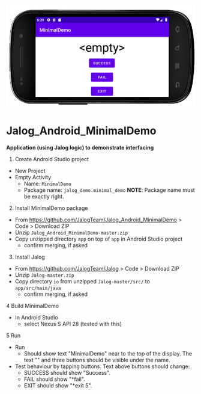 ![alt text](https://github.com/JalogTeam/Jalog_Android_MinimalDemo/raw/master/doc/MinimalDemo_screenshot.jpg "Screenshot")
# Jalog_Android_MinimalDemo
**Application (using Jalog logic) to demonstrate interfacing**
1. Create Android Studio project
  * New Project
  * Empty Activity
    - Name: `MinimalDemo`
    - Package name: `jalog_demo.minimal_demo` 
         **NOTE**: Package name must be exactly right.

2. Install MinimalDemo package
  * From https://github.com/JalogTeam/Jalog_Android_MinimalDemo > Code > Download ZIP
  * Unzip `Jalog_Android_MinimalDemo-master.zip`
  * Copy unzipped directory `app` on top of `app` in Android Studio project
    - confirm merging, if asked

3. Install Jalog
  * From https://github.com/JalogTeam/Jalog > Code > Download ZIP
  * Unzip `Jalog-master.zip` 
  * Copy directory `io` from unzipped `Jalog-master/src/` to `app/src/main/java`
    - confirm merging, if asked

4 Build MinimalDemo
  * In Android Studio 
    - select Nexus S API 28 (tested with this)

5 Run   
  * Run 
    - Should show text "MinimalDemo" near to the top of the display. The text "<empty>" and three buttons should be visible under the name.
  * Test behaviour by tapping buttons. 
    Text above buttons should change:
    - SUCCESS should show "Success".
    - FAIL should show "*fail".
    - EXIT should show "*exit 5".
    
